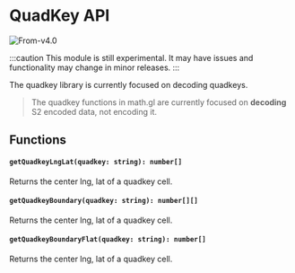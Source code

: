 # QuadKey API

<p class="badges">
  <img src="https://img.shields.io/badge/From-v4.0-blue.svg?style=flat-square" alt="From-v4.0" />
</p>

:::caution
This module is still experimental. It may have issues and functionality may change in minor releases.
:::

The quadkey library is currently focused on decoding quadkeys.

> The quadkey functions in math.gl are currently focused on **decoding** S2 encoded data, not encoding it.

## Functions

#### `getQuadkeyLngLat(quadkey: string): number[]`

Returns the center lng, lat of a quadkey cell.

#### `getQuadkeyBoundary(quadkey: string): number[][]`

Returns the center lng, lat of a quadkey cell.

#### `getQuadkeyBoundaryFlat(quadkey: string): number[]`

Returns the center lng, lat of a quadkey cell.
